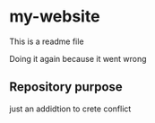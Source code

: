 # my-website

This is a readme file

Doing it again because it went wrong

## Repository purpose

just an addidtion to crete conflict

